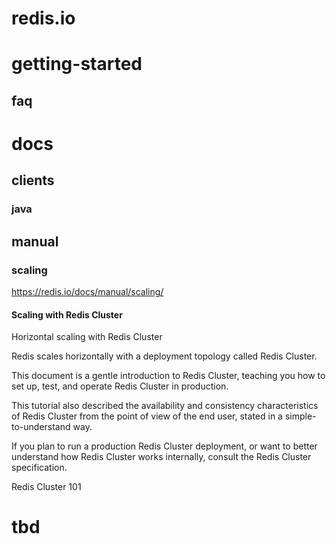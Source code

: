 # redis.io

# getting-started


## faq





# docs

## clients

### java


## manual

### scaling

https://redis.io/docs/manual/scaling/

#### Scaling with Redis Cluster

Horizontal scaling with Redis Cluster

Redis scales horizontally with a deployment topology called Redis Cluster.

This document is a gentle introduction to Redis Cluster, teaching you how to set up, test, and operate Redis Cluster in production.

This tutorial also described the availability and consistency characteristics of Redis Cluster from the point of view of the end user, stated in a simple-to-understand way.

If you plan to run a production Redis Cluster deployment, or want to better understand how Redis Cluster works internally, consult the Redis Cluster specification.

Redis Cluster 101





# tbd







